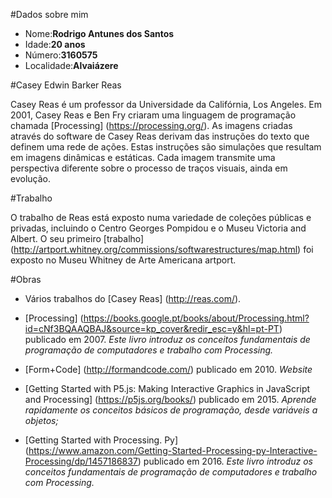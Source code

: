 #Dados sobre mim

* Nome:**Rodrigo Antunes dos Santos**
* Idade:**20 anos**
* Número:**3160575**
* Localidade:**Alvaiázere**



#Casey Edwin Barker Reas

Casey Reas é um professor da Universidade da Califórnia, Los Angeles. 
Em 2001, Casey Reas e Ben Fry criaram uma linguagem de programação chamada [Processing] (https://processing.org/).
As imagens criadas através do software de Casey Reas derivam das instruções do texto que definem uma rede de ações. Estas instruções são simulações que resultam em imagens dinâmicas e estáticas. Cada imagem transmite uma perspectiva diferente sobre o processo de traços visuais, ainda em evolução. 

#Trabalho

O trabalho de Reas está exposto numa variedade de coleções públicas e privadas, incluindo o Centro Georges Pompidou e o Museu Victoria and Albert.
O seu primeiro [trabalho] (http://artport.whitney.org/commissions/softwarestructures/map.html) foi exposto no Museu Whitney de Arte Americana artport.

#Obras

* Vários trabalhos do [Casey Reas] (http://reas.com/).

* [Processing] (https://books.google.pt/books/about/Processing.html?id=cNf3BQAAQBAJ&source=kp_cover&redir_esc=y&hl=pt-PT) publicado em 2007.
_Este livro introduz os conceitos fundamentais de programação de computadores e trabalho com Processing._

* [Form+Code] (http://formandcode.com/) publicado em 2010.
_Website_

* [Getting Started with P5.js: Making Interactive Graphics in JavaScript and Processing] (https://p5js.org/books/) publicado em 2015.
_Aprende rapidamente os conceitos básicos de programação, desde variáveis a objetos;_

* [Getting Started with Processing. Py] (https://www.amazon.com/Getting-Started-Processing-py-Interactive-Processing/dp/1457186837) publicado em 2016.
_Este livro introduz os conceitos fundamentais de programação de computadores e trabalho com Processing._


